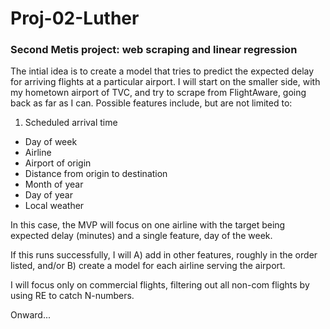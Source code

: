 # Proj-02-Luther
### Second Metis project: web scraping and linear regression

The intial idea is to create a model that tries to predict the expected delay for arriving flights at a particular airport. I will start on the smaller side, with my hometown airport of TVC, and try to scrape from FlightAware, going back as far as I can. Possible features include, but are not limited to:

1. Scheduled arrival time
+ Day of week
+ Airline
+ Airport of origin
+ Distance from origin to destination
+ Month of year
+ Day of year
+ Local weather

In this case, the MVP will focus on one airline with the target being expected delay (minutes) and a single feature, day of the week.

If this runs successfully, I will A) add in other features, roughly in the order listed, and/or B) create a model for each airline serving the airport.

I will focus only on commercial flights, filtering out all non-com flights by using RE to catch N-numbers.

Onward...
